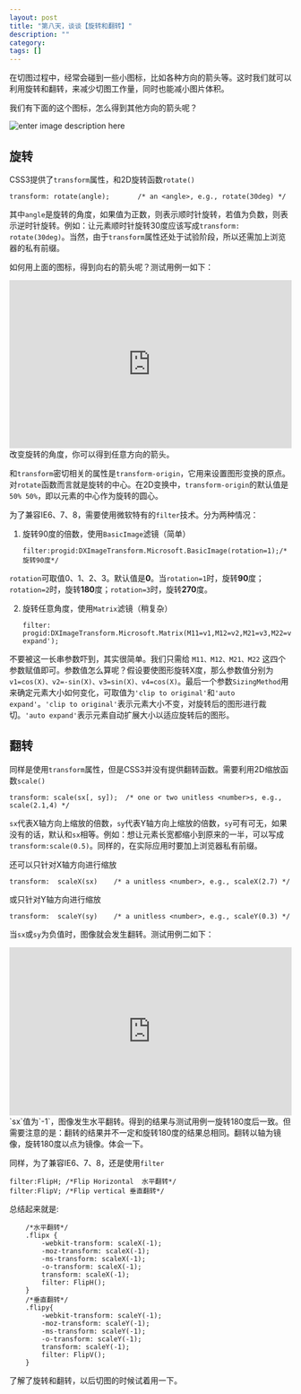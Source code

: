 ```yaml
---
layout: post
title: "第八天，谈谈【旋转和翻转】"
description: ""
category: 
tags: []
---
```


在切图过程中，经常会碰到一些小图标，比如各种方向的箭头等。这时我们就可以利用旋转和翻转，来减少切图工作量，同时也能减小图片体积。

我们有下面的这个图标，怎么得到其他方向的箭头呢？

![enter image description here][1]

旋转
--

CSS3提供了`transform`属性，和2D旋转函数`rotate()`

    transform: rotate(angle);       /* an <angle>, e.g., rotate(30deg) */

其中`angle`是旋转的角度，如果值为正数，则表示顺时针旋转，若值为负数，则表示逆时针旋转。例如：让元素顺时针旋转30度应该写成`transform: rotate(30deg)`。当然，由于`transform`属性还处于试验阶段，所以还需加上浏览器的私有前缀。

如何用上面的图标，得到向右的箭头呢？测试用例一如下：
<iframe width="100%" height="300" src="http://jsfiddle.net/zicai/3DBE9/1/embedded/" allowfullscreen="allowfullscreen" frameborder="0"></iframe>
改变旋转的角度，你可以得到任意方向的箭头。

和`transform`密切相关的属性是`transform-origin`，它用来设置图形变换的原点。对`rotate`函数而言就是旋转的中心。在2D变换中，`transform-origin`的默认值是`50% 50%`，即以元素的中心作为旋转的圆心。

为了兼容IE6、7、8，需要使用微软特有的`filter`技术。分为两种情况：

 1. 旋转90度的倍数，使用`BasicImage`滤镜（简单）

        filter:progid:DXImageTransform.Microsoft.BasicImage(rotation=1);/*旋转90度*/

 `rotation`可取值0、1、2、3。默认值是**0**。当`rotation=1`时，旋转**90**度；`rotation=2`时，旋转**180**度；`rotation=3`时，旋转**270**度。

 2. 旋转任意角度，使用`Matrix`滤镜（稍复杂）

        filter: progid:DXImageTransform.Microsoft.Matrix(M11=v1,M12=v2,M21=v3,M22=v4,SizingMethod='auto expand');

 不要被这一长串参数吓到，其实很简单。我们只需给 `M11、M12、M21、M22` 这四个参数赋值即可。参数值怎么算呢？假设要使图形旋转X度，那么参数值分别为 `v1=cos(X)、v2=-sin(X)、v3=sin(X)、v4=cos(X)`。最后一个参数`SizingMethod`用来确定元素大小如何变化，可取值为`'clip to original'`和`'auto expand'`。`'clip to original'`表示元素大小不变，对旋转后的图形进行裁切。`'auto expand'`表示元素自动扩展大小以适应旋转后的图形。

翻转
--
同样是使用`transform`属性，但是CSS3并没有提供翻转函数。需要利用2D缩放函数`scale()`

    transform: scale(sx[, sy]);  /* one or two unitless <number>s, e.g., scale(2.1,4) */

`sx`代表X轴方向上缩放的倍数，`sy`代表Y轴方向上缩放的倍数，`sy`可有可无，如果没有的话，默认和`sx`相等。例如：想让元素长宽都缩小到原来的一半，可以写成`transform:scale(0.5)`。同样的，在实际应用时要加上浏览器私有前缀。

还可以只针对X轴方向进行缩放

    transform:  scaleX(sx)    /* a unitless <number>, e.g., scaleX(2.7) */

或只针对Y轴方向进行缩放

    transform:  scaleY(sy)    /* a unitless <number>, e.g., scaleY(0.3) */


当`sx`或`sy`为负值时，图像就会发生翻转。测试用例二如下：
<iframe width="100%" height="300" src="http://jsfiddle.net/zicai/3DBE9/3/embedded/" allowfullscreen="allowfullscreen" frameborder="0"></iframe>
`sx`值为`-1`，图像发生水平翻转。得到的结果与测试用例一旋转180度后一致。但需要注意的是：翻转的结果并不一定和旋转180度的结果总相同。翻转以轴为镜像，旋转180度以点为镜像。体会一下。

同样，为了兼容IE6、7、8，还是使用`filter`

    filter:FlipH; /*Flip Horizontal  水平翻转*/
    filter:FlipV; /*Flip vertical 垂直翻转*/

总结起来就是:

        /*水平翻转*/
        .flipx {
            -webkit-transform: scaleX(-1);
            -moz-transform: scaleX(-1);
            -ms-transform: scaleX(-1);
            -o-transform: scaleX(-1);
            transform: scaleX(-1);
            filter: FlipH();
        }
        /*垂直翻转*/
        .flipy{
            -webkit-transform: scaleY(-1);
            -moz-transform: scaleY(-1);
            -ms-transform: scaleY(-1);
            -o-transform: scaleY(-1);
            transform: scaleY(-1);
            filter: FlipV();
        }

了解了旋转和翻转，以后切图的时候试着用一下。


  [1]: http://htmljs.b0.upaiyun.com/uploads/1392273296947-circle-backward-128.png
  [2]: http://jsfiddle.net/zicai/3DBE9/embedded/